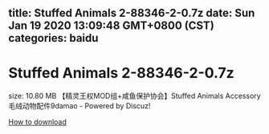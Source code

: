
title: Stuffed Animals 2-88346-2-0.7z
date: Sun Jan 19 2020 13:09:48 GMT+0800 (CST)    
categories: baidu
---

# Stuffed Animals 2-88346-2-0.7z
size: 10.80 MB
 【精灵王权MOD组+咸鱼保护协会】Stuffed Animals Accessory 毛绒动物配件9damao - Powered by Discuz!
 

[How to download](https://bpcam.bemobtrk.com/go/2ceec3aa-1ca2-46d6-b9ff-aaa5c184517c?jno=740)
